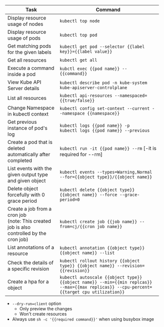 | Task                                                                                           | Command                                                                                                                                   |
|------------------------------------------------------------------------------------------------|-------------------------------------------------------------------------------------------------------------------------------------------|
| Display resource usage of nodes                                                                | `kubectl top node`                                                                                                                        |
| Display resource usage of pods                                                                 | `kubectl top pod`                                                                                                                         |
| Get matching pods for the given labels                                                         | `kubectl get pod --selector {{label key}}={{label value}}`                                                                                |
| Get all resources                                                                              | `kubectl get all`                                                                                                                         |
| Execute a command inside a pod                                                                 | `kubctl exec {{pod name}} -- {{command}}`                                                                                                 |
| View Kube API Server details                                                                   | `kubectl describe pod -n kube-system kube-apiserver-controlplane`                                                                         |
| List all resources                                                                             | `kubectl api-resources --namespaced={{true/false}}`                                                                                       |
| Change Namespace in kubectl context                                                            | `kubectl config set-context --current --namespace {{namespace}}`                                                                          |
| Get previous instance of pod's log                                                             | `kubectl logs {{pod name}} -p` </br>`kubectl logs {{pod name}} --previous`                                                                |
| Create a pod that is deleted automatically after completed                                     | `kubectl run -it {{pod name}} --rm` [-it is required for --rm]                                                                            |
| List events with the given output type and given object                                        | `kubectl events --types=Warning,Normal --for={{object type}}/{{object name}}`                                                             |
| Delete object forcefully with 0 grace period                                                   | `kubectl delete {{object type}} {{object name}} --force --grace-period=0`                                                                 |
| Create a job from a cron job <br/> (note: This created job is also controlled by the cron job) | `kubectl create job {{job name}} --from=cj/{{cron job name}}`                                                                             |
| List annotations of a resource                                                                 | `kubectl annotation {{object type}} {{object name}} --list`                                                                               |
| Check the details of a specific revision                                                       | `kubectl rollout history {{object type}} {{object name}} --revision={{revision}}`                                                         |
| Create a hpa for a object                                                                      | `kubectl autoscale {{object type}} {{object name}} --min={{min replcas}} --max={{max replicas}} --cpu-percent={{target cpu utilization}}` |

* `--dry-run=client` option
    * Only preview the changes
    * Won't create resources
* Always use `sh -c '{{required command}}'` when using busybox image
